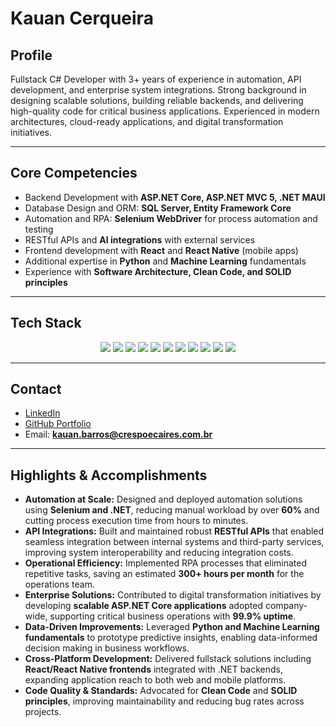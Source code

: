 # Kauan Cerqueira

## Profile
Fullstack C# Developer with 3+ years of experience in automation, API development, and enterprise system integrations. Strong background in designing scalable solutions, building reliable backends, and delivering high-quality code for critical business applications. Experienced in modern architectures, cloud-ready applications, and digital transformation initiatives.

---

## Core Competencies
- Backend Development with **ASP.NET Core, ASP.NET MVC 5, .NET MAUI**
- Database Design and ORM: **SQL Server, Entity Framework Core**
- Automation and RPA: **Selenium WebDriver** for process automation and testing
- RESTful APIs and **AI integrations** with external services
- Frontend development with **React** and **React Native** (mobile apps)
- Additional expertise in **Python** and **Machine Learning** fundamentals
- Experience with **Software Architecture, Clean Code, and SOLID principles**

---

## Tech Stack

<p align="center">
  <!-- Languages & Frameworks -->
  <img src="https://img.shields.io/badge/C%23-239120?style=for-the-badge&logo=csharp&logoColor=white" />
  <img src="https://img.shields.io/badge/.NET-512BD4?style=for-the-badge&logo=dotnet&logoColor=white" />
  <img src="https://img.shields.io/badge/ASP.NET%20Core-68217A?style=for-the-badge&logo=dotnet&logoColor=white" />
  <img src="https://img.shields.io/badge/.NET%20MAUI-5C2D91?style=for-the-badge&logo=dotnet&logoColor=white" />
  <img src="https://img.shields.io/badge/Entity%20Framework-512BD4?style=for-the-badge" />
  
  <!-- Databases -->
  <img src="https://img.shields.io/badge/SQL%20Server-CC2927?style=for-the-badge&logo=microsoftsqlserver&logoColor=white" />
  
  <!-- Automation & Testing -->
  <img src="https://img.shields.io/badge/Selenium-43B02A?style=for-the-badge&logo=selenium&logoColor=white" />
  
  <!-- Frontend & Mobile -->
  <img src="https://img.shields.io/badge/React-61DAFB?style=for-the-badge&logo=react&logoColor=black" />
  <img src="https://img.shields.io/badge/React%20Native-61DAFB?style=for-the-badge&logo=react&logoColor=black" />
  
  <!-- AI & Data -->
  <img src="https://img.shields.io/badge/Python-3776AB?style=for-the-badge&logo=python&logoColor=white" />
  <img src="https://img.shields.io/badge/Machine%20Learning-102230?style=for-the-badge" />
</p>

---

## Contact
- [LinkedIn](https://www.linkedin.com/in/kauan-cerqueira-981a432b6/)  
- [GitHub Portfolio](https://github.com/KauanCerqueira?tab=repositories)  
- Email: **kauan.barros@crespoecaires.com.br**

---

## Highlights & Accomplishments

- **Automation at Scale:** Designed and deployed automation solutions using **Selenium and .NET**, reducing manual workload by over **60%** and cutting process execution time from hours to minutes.  
- **API Integrations:** Built and maintained robust **RESTful APIs** that enabled seamless integration between internal systems and third-party services, improving system interoperability and reducing integration costs.  
- **Operational Efficiency:** Implemented RPA processes that eliminated repetitive tasks, saving an estimated **300+ hours per month** for the operations team.  
- **Enterprise Solutions:** Contributed to digital transformation initiatives by developing **scalable ASP.NET Core applications** adopted company-wide, supporting critical business operations with **99.9% uptime**.  
- **Data-Driven Improvements:** Leveraged **Python and Machine Learning fundamentals** to prototype predictive insights, enabling data-informed decision making in business workflows.  
- **Cross-Platform Development:** Delivered fullstack solutions including **React/React Native frontends** integrated with .NET backends, expanding application reach to both web and mobile platforms.  
- **Code Quality & Standards:** Advocated for **Clean Code** and **SOLID principles**, improving maintainability and reducing bug rates across projects.  

